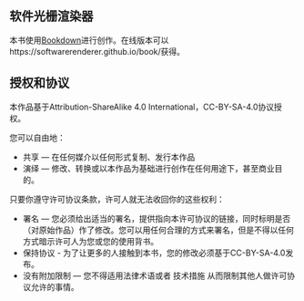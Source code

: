 软件光栅渲染器
---

本书使用[Bookdown](https://bookdown.org)进行创作。在线版本可以https://softwarerenderer.github.io/book/获得。

## 授权和协议

本作品基于Attribution-ShareAlike 4.0 International，CC-BY-SA-4.0协议授权。

您可以自由地：
- 共享 — 在任何媒介以任何形式复制、发行本作品
- 演绎 — 修改、转换或以本作品为基础进行创作在任何用途下，甚至商业目的。

只要你遵守许可协议条款，许可人就无法收回你的这些权利：
- 署名 — 您必须给出适当的署名，提供指向本许可协议的链接，同时标明是否（对原始作品）作了修改。您可以用任何合理的方式来署名，但是不得以任何方式暗示许可人为您或您的使用背书。
- 保持协议 - 为了让更多的人接触到本书，您的修改必须基于CC-BY-SA-4.0发布。
- 没有附加限制 — 您不得适用法律术语或者 技术措施 从而限制其他人做许可协议允许的事情。
